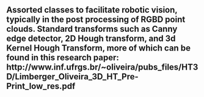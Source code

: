 <h2>Assorted classes to facilitate robotic vision, typically in the post processing of RGBD point clouds. Standard transforms such as Canny edge detector, 2D Hough transform, and 3d Kernel Hough Transform, more of which can be found in this research paper:
  http://www.inf.ufrgs.br/~oliveira/pubs_files/HT3D/Limberger_Oliveira_3D_HT_Pre-Print_low_res.pdf
